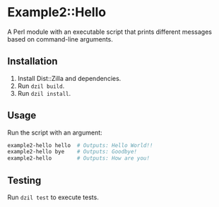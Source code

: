 # Example2::Hello

A Perl module with an executable script that prints different messages based on command-line
arguments.

## Installation
1. Install Dist::Zilla and dependencies.
2. Run `dzil build`.
3. Run `dzil install`.

## Usage
Run the script with an argument:
```bash
example2-hello hello  # Outputs: Hello World!!
example2-hello bye    # Outputs: Goodbye!
example2-hello        # Outputs: How are you!
```

## Testing
Run `dzil test` to execute tests.
